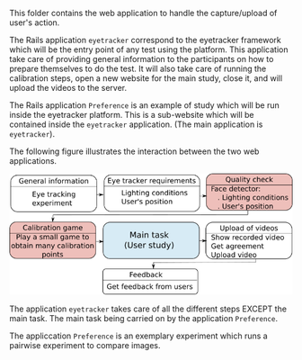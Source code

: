 This folder contains the web application to handle the capture/upload of user's action.

The Rails application `eyetracker` correspond to the eyetracker framework which will be the entry point of any test using the platform. This application take care of providing general information to the participants on how to prepare themselves to do the test. It will also take care of running the calibration steps, open a new website for the main study, close it, and will upload the videos to the server. 

The Rails application `Preference` is an example of study which will be run inside the eyetracker platform. This is a sub-website which will be contained inside the `eyetracker` application. (The main application is `eyetracker`).
 
The following figure illustrates the interaction between the two web applications.

![alt tag](./framework.png)

The application `eyetracker` takes care of all the different steps EXCEPT the main task. The main task being carried on by the application `Preference`. 

The appliccation `Preference` is an exemplary experiment which runs a pairwise experiment to compare images. 


